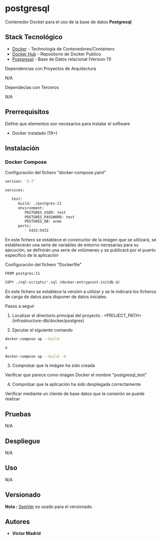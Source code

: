 # postgresql

Contenedor Docker para el uso de la base de datos **Postgresql**





## Stack Tecnológico

* [Docker](https://www.docker.com/) - Technología de Contenedores/Containers
* [Docker Hub](https://hub.docker.com/) - Repositorio de Docker Publico
* [Postgresql](https://www.postgresql.org/) - Base de Datos relacional (Version 11)

Dependencias con Proyectos de Arquitectura

N/A

Dependecias con Terceros

N/A





## Prerrequisitos

Define que elementos son necesarios para instalar el software

* Docker instalado (19+)





## Instalación

### Docker Compose

Configuración del fichero "docker-compose.yaml"

```bash
version: '3.7'

services:

   test:
      build: ./postgres-11
      environment:
         POSTGRES_USER: test
         POSTGRES_PASSWORD: test
         POSTGRES_DB: acme
      ports:
         - 5432:5432
```

En este fichero se establece el constructor de la imágen que se utilizará, se establecerán una serie de variables de entorno necesarias para su ejecución, se definirán una serie de volúmenes y se publicará por el puerto específico de la aplicación

Configuración del fichero "Dockerfile"

```bash
FROM postgres:11

COPY ./sql-scripts/*.sql /docker-entrypoint-initdb.d/
```

En este fichero se establece la versión a utilizar y se le indicará los ficheros de carga de datos para disponer de datos iniciales

Pasos a seguir


1. Localizar el directorio principal del proyecto : <PROJECT_PATH> (infrastructure-db/docker/postgres)

2. Ejecutar el siguiente comando

```bash
docker-compose up --build

ó

docker-compose up --build -d
```

3. Comprobar que la imágen ha sido creada

Verificar que parece como imágen Docker el nombre "postgresql_test"

4. Comprobar que la aplicación ha sido desplegada correctamente

Verificar mediante un cliente de base datos que la conexión se puede realizar







## Pruebas

N/A





## Despliegue

N/A





## Uso

N/A





## Versionado

**Nota :** [SemVer](http://semver.org/) es usado para el versionado.





## Autores

* **Víctor Madrid**
